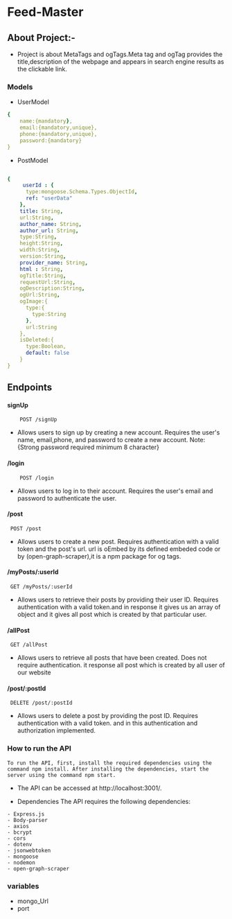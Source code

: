 # Feed-Master

## About Project:-

- Project is about MetaTags and ogTags.Meta tag and ogTag provides the title,description of the webpage and appears in search engine results as the clickable link.


### Models
- UserModel
```yaml
{
    name:{mandatory},
    email:{mandatory,unique},
    phone:{mandatory,unique},
    password:{mandatory}
}
```
- PostModel
```yaml

{
     userId : {
      type:mongoose.Schema.Types.ObjectId,
      ref: "userData"
    },
    title: String,
    url:String,
    author_name: String,
    author_url: String,
    type:String,
    height:String,
    width:String,
    version:String,
    provider_name: String,
    html : String,
    ogTitle:String,
    requestUrl:String,
    ogDescription:String,
    ogUrl:String,
    ogImage:{
      type:{
        type:String
      },
      url:String
    },
    isDeleted:{
      type:Boolean,
      default: false
    }
}

```

## Endpoints
#### signUp
```ymal
    POST /signUp
```
- Allows users to sign up by creating a new account. Requires the user's name, email,phone, and password to create a new account.
Note:{Strong password required minimum 8 character}

#### /login
```http
    POST /login
```
- Allows users to log in to their account. Requires the user's email and password to authenticate the user.

#### /post
```http
 POST /post
 ```
- Allows users to create a new post. Requires authentication with a valid token and the post's url.
url is oEmbed by its defined embeded code  or by (open-graph-scraper),it is a npm package for og tags. 

#### /myPosts/:userId
```http
 GET /myPosts/:userId
 ```
- Allows users to retrieve their posts by providing their user ID. Requires authentication with a valid token.and in response it gives us an array of object and it gives all post which is created by that particular user.

#### /allPost
```http
 GET /allPost
 ```
- Allows users to retrieve all posts that have been created. Does not require authentication.
it response all post which is created by all user of our website 

#### /post/:postId
```http
 DELETE /post/:postId
```
- Allows users to delete a post by providing the post ID. Requires authentication with a valid token. and in this authentication and authorization implemented.


### How to run the API
```http
To run the API, first, install the required dependencies using the command npm install. After installing the dependencies, start the server using the command npm start.

```
+ The API can be accessed at http://localhost:3001/.

- Dependencies
The API requires the following dependencies:
```http
- Express.js
- Body-parser
- axios
- bcrypt
- cors
- dotenv
- jsonwebtoken
- mongoose
- nodemon
- open-graph-scraper
```
### variables
- mongo_Url
- port
